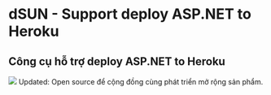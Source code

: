 # dSUN - Support deploy ASP.NET to Heroku
## Công cụ hỗ trợ deploy ASP.NET to Heroku
![](https://i.imgur.com/xJEgJ1P.png)
Updated: Open source để cộng đồng cùng phát triển mở rộng sản phẩm.